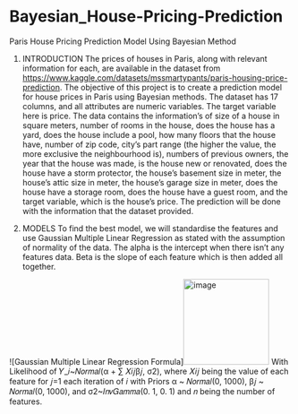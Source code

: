# Bayesian_House-Pricing-Prediction
Paris House Pricing Prediction Model Using Bayesian Method

1. INTRODUCTION
The prices of houses in Paris, along with relevant information for each, are available in the dataset from https://www.kaggle.com/datasets/mssmartypants/paris-housing-price-prediction. The objective of this project is to create a prediction model for house prices in Paris using Bayesian methods. The dataset has 17 columns, and all attributes are numeric variables. The target variable here is price. The data contains the information’s of size of a house in square meters, number of rooms in the house, does the house has a yard, does the house include a pool, how many floors that the house have, number of zip code, city’s part range (the higher the value, the more exclusive the neighbourhood is), numbers of previous owners, the year that the house was made, is the house new or renovated, does the house have a storm protector, the house’s basement size in meter, the house’s attic size in meter, the house’s garage size in meter, does the house have a storage room, does the house have a guest room, and the target variable, which is the house’s price. The prediction will be done with the information that the dataset provided.

2. MODELS
To find the best model, we will standardise the features and use Gaussian Multiple Linear Regression as stated with the assumption of normality of the data. The alpha is the intercept when there isn’t any features data. Beta is the slope of each feature which is then added all together.

![Gaussian Multiple Linear Regression Formula]<img width="153" alt="image" src="https://github.com/user-attachments/assets/cd61a7cd-ef19-46de-b3de-98ddd89dc619">
With Likelihood of 𝑌_𝑖~𝑁𝑜𝑟𝑚𝑎𝑙(α + ∑ 𝑋𝑖𝑗β𝑗, σ2), where 𝑋𝑖𝑗 being the value of each feature for 𝑗=1
each iteration of 𝑖 with Priors α ~ 𝑁𝑜𝑟𝑚𝑎𝑙(0, 1000), β𝑗 ~ 𝑁𝑜𝑟𝑚𝑎𝑙(0, 1000), and σ2~𝐼𝑛𝑣𝐺𝑎𝑚𝑚𝑎(0. 1, 0. 1) and 𝑛 being the number of features.

